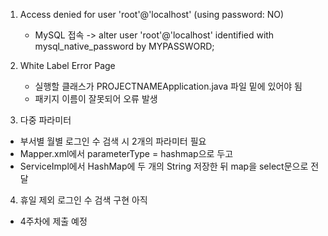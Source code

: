 1. Access denied for user 'root'@'localhost' (using password: NO)
   - MySQL 접속 -> alter user 'root'@'localhost' identified with mysql_native_password by MYPASSWORD;

2. White Label Error Page
   - 실행할 클래스가 PROJECTNAMEApplication.java 파일 밑에 있어야 됨
   - 패키지 이름이 잘못되어 오류 발생

3. 다중 파라미터
  - 부서별 월별 로그인 수 검색 시 2개의 파라미터 필요
  - Mapper.xml에서 parameterType = hashmap으로 두고 
  - ServiceImpl에서 HashMap에 두 개의 String 저장한 뒤 map을 select문으로 전달

4. 휴일 제외 로그인 수 검색 구현 아직
  - 4주차에 제출 예정

